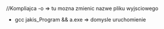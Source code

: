 //Kompliajca 
-o => tu mozna zmienic nazwe pliku wyjsciowego
- gcc jakis_Program && a.exe => domysle uruchomienie